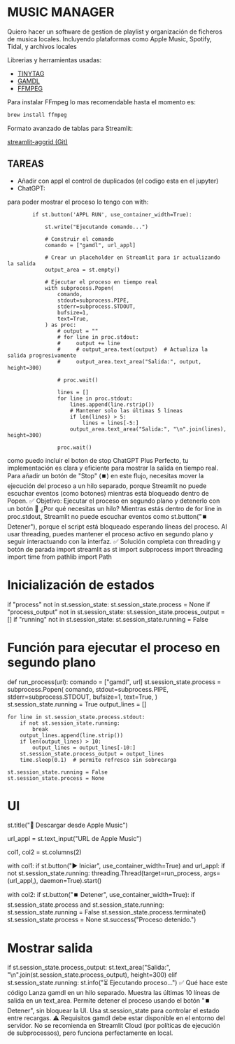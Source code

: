 # MUSIC MANAGER

Quiero hacer un software de gestion de playlist y organización de ficheros de musica locales.
Incluyendo plataformas como Apple Music, Spotify, Tidal, y archivos locales


Librerias y herramientas usadas:

- [TINYTAG](https://github.com/tinytag/tinytag.git)
- [GAMDL](https://github.com/glomatico/gamdl.git)
- [FFMPEG](https://ffmpeg.org/)

Para instalar FFmpeg lo mas recomendable hasta el momento es:

```bash
brew install ffmpeg
```

Formato avanzado de tablas para Streamlit:

[streamlit-aggrid (Git)](https://github.com/PablocFonseca/streamlit-aggrid?tab=readme-ov-file)

## TAREAS
 - Añadir con appl el control de duplicados (el codigo esta en el jupyter)
 - ChatGPT:

para poder mostrar el proceso lo tengo con with:

            if st.button('APPL RUN', use_container_width=True):

                st.write("Ejecutando comando...")

                # Construir el comando
                comando = ["gamdl", url_appl]

                # Crear un placeholder en Streamlit para ir actualizando la salida
                output_area = st.empty()

                # Ejecutar el proceso en tiempo real
                with subprocess.Popen(
                    comando,
                    stdout=subprocess.PIPE,
                    stderr=subprocess.STDOUT,
                    bufsize=1,
                    text=True,
                ) as proc:
                    # output = ""
                    # for line in proc.stdout:
                    #     output += line
                    #     # output_area.text(output)  # Actualiza la salida progresivamente
                    #     output_area.text_area("Salida:", output, height=300)

                    # proc.wait()

                    lines = []
                    for line in proc.stdout:
                        lines.append(line.rstrip())
                        # Mantener solo las últimas 5 líneas
                        if len(lines) > 5:
                            lines = lines[-5:]
                        output_area.text_area("Salida:", "\n".join(lines), height=300)

                    proc.wait()

como puedo incluir el boton de stop
ChatGPT Plus
Perfecto, tu implementación es clara y eficiente para mostrar la salida en tiempo real. Para añadir un botón de "Stop" (⏹️) en este flujo, necesitas mover la ejecución del proceso a un hilo separado, porque Streamlit no puede escuchar eventos (como botones) mientras está bloqueado dentro de Popen.
✅ Objetivo: Ejecutar el proceso en segundo plano y detenerlo con un botón
🧠 ¿Por qué necesitas un hilo?
Mientras estás dentro de for line in proc.stdout, Streamlit no puede escuchar eventos como st.button("⏹️ Detener"), porque el script está bloqueado esperando líneas del proceso.
Al usar threading, puedes mantener el proceso activo en segundo plano y seguir interactuando con la interfaz.
✅ Solución completa con threading y botón de parada
import streamlit as st
import subprocess
import threading
import time
from pathlib import Path

# Inicialización de estados
if "process" not in st.session_state:
    st.session_state.process = None
if "process_output" not in st.session_state:
    st.session_state.process_output = []
if "running" not in st.session_state:
    st.session_state.running = False

# Función para ejecutar el proceso en segundo plano
def run_process(url):
    comando = ["gamdl", url]
    st.session_state.process = subprocess.Popen(
        comando,
        stdout=subprocess.PIPE,
        stderr=subprocess.STDOUT,
        bufsize=1,
        text=True,
    )
    st.session_state.running = True
    output_lines = []

    for line in st.session_state.process.stdout:
        if not st.session_state.running:
            break
        output_lines.append(line.strip())
        if len(output_lines) > 10:
            output_lines = output_lines[-10:]
        st.session_state.process_output = output_lines
        time.sleep(0.1)  # permite refresco sin sobrecarga

    st.session_state.running = False
    st.session_state.process = None

# UI
st.title("🎵 Descargar desde Apple Music")

url_appl = st.text_input("URL de Apple Music")

col1, col2 = st.columns(2)

with col1:
    if st.button("▶️ Iniciar", use_container_width=True) and url_appl:
        if not st.session_state.running:
            threading.Thread(target=run_process, args=(url_appl,), daemon=True).start()

with col2:
    if st.button("⏹️ Detener", use_container_width=True):
        if st.session_state.process and st.session_state.running:
            st.session_state.running = False
            st.session_state.process.terminate()
            st.session_state.process = None
            st.success("Proceso detenido.")

# Mostrar salida
if st.session_state.process_output:
    st.text_area("Salida:", "\n".join(st.session_state.process_output), height=300)
elif st.session_state.running:
    st.info("⏳ Ejecutando proceso...")
✅ Qué hace este código
Lanza gamdl en un hilo separado.
Muestra las últimas 10 líneas de salida en un text_area.
Permite detener el proceso usando el botón "⏹️ Detener", sin bloquear la UI.
Usa st.session_state para controlar el estado entre recargas.
⚠️ Requisitos
gamdl debe estar disponible en el entorno del servidor.
No se recomienda en Streamlit Cloud (por políticas de ejecución de subprocessos), pero funciona perfectamente en local. 
